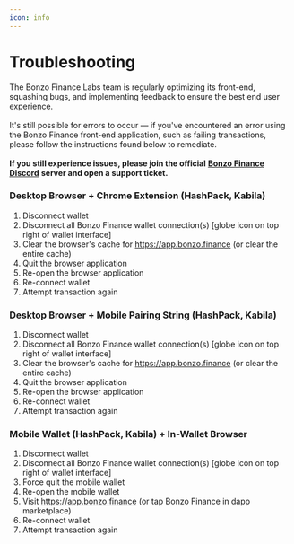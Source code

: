 ```yaml
---
icon: info
---
```


# Troubleshooting

The Bonzo Finance Labs team is regularly optimizing its front-end, squashing bugs, and implementing  feedback to ensure the best end user experience.\
\
It's still possible for errors to occur — if you've encountered an error using the Bonzo Finance front-end application, such as failing transactions,  please follow the instructions found below to remediate.\
\
**If you still experience issues, please join the official** [**Bonzo Finance Discord**](https://www.bonzo.finance/discord) **server and open a support ticket.**

### **Desktop Browser + Chrome Extension (HashPack, Kabila)**

1. Disconnect wallet
2. Disconnect all Bonzo Finance wallet connection(s) \[globe icon on top right of wallet interface]
3. Clear the browser's cache for https://app.bonzo.finance (or clear the entire cache)
4. Quit the browser application
5. Re-open the browser application
6. Re-connect wallet
7. Attempt transaction again

### **Desktop Browser + Mobile Pairing String (HashPack, Kabila)**

1. Disconnect wallet
2. Disconnect all Bonzo Finance wallet connection(s) \[globe icon on top right of wallet interface]
3. Clear the browser's cache for https://app.bonzo.finance (or clear the entire cache)
4. Quit the browser application
5. Re-open the browser application
6. Re-connect wallet
7. Attempt transaction again

### **Mobile Wallet (HashPack, Kabila) + In-Wallet Browser**

1. Disconnect wallet
2. Disconnect all Bonzo Finance wallet connection(s) \[globe icon on top right of wallet interface]
3. Force quit the mobile wallet
4. Re-open the mobile wallet
5. Visit https://app.bonzo.finance (or tap Bonzo Finance in dapp marketplace)
6. Re-connect wallet
7. Attempt transaction again
